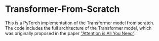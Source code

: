 # Transformer-From-Scratch

This is a PyTorch implementation of the Transformer model from scratch. The code includes the full architecture of the Transformer model, which was originally proposed in the paper ["Attention is All You Need"](https://arxiv.org/abs/1706.03762).
